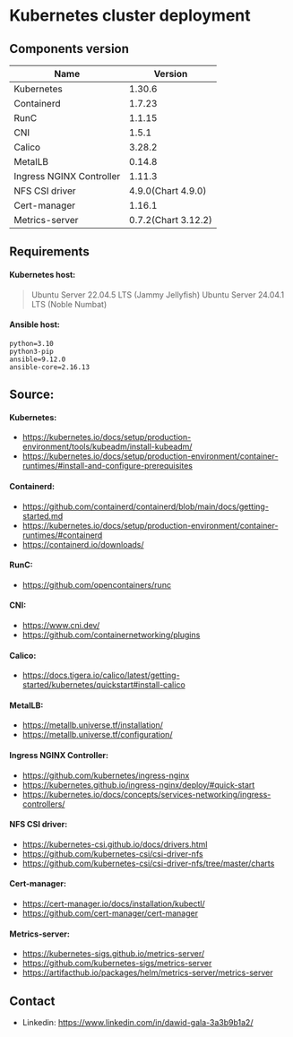 # Kubernetes cluster deployment


## Components version


Name                     | Version    |
-------------------------|------------|
Kubernetes               | 1.30.6     |
Containerd               | 1.7.23     |
RunC                     | 1.1.15     |
CNI                      | 1.5.1      |
Calico                   | 3.28.2     |
MetalLB                  | 0.14.8     |
Ingress NGINX Controller | 1.11.3     |
NFS CSI driver           | 4.9.0(Chart 4.9.0)  |
Cert-manager             | 1.16.1     |
Metrics-server           | 0.7.2(Chart 3.12.2) |



## Requirements

#### Kubernetes host:
> Ubuntu Server 22.04.5 LTS (Jammy Jellyfish)
> Ubuntu Server 24.04.1 LTS (Noble Numbat)

#### Ansible host:
```console
python=3.10 
python3-pip
ansible=9.12.0
ansible-core=2.16.13
```

## Source:

#### Kubernetes:
- https://kubernetes.io/docs/setup/production-environment/tools/kubeadm/install-kubeadm/
- https://kubernetes.io/docs/setup/production-environment/container-runtimes/#install-and-configure-prerequisites

#### Containerd:
- https://github.com/containerd/containerd/blob/main/docs/getting-started.md 
- https://kubernetes.io/docs/setup/production-environment/container-runtimes/#containerd
- https://containerd.io/downloads/

#### RunC:
- https://github.com/opencontainers/runc

#### CNI:
- https://www.cni.dev/
- https://github.com/containernetworking/plugins

#### Calico:
- https://docs.tigera.io/calico/latest/getting-started/kubernetes/quickstart#install-calico

#### MetalLB:
- https://metallb.universe.tf/installation/
- https://metallb.universe.tf/configuration/

#### Ingress NGINX Controller:
- https://github.com/kubernetes/ingress-nginx
- https://kubernetes.github.io/ingress-nginx/deploy/#quick-start
- https://kubernetes.io/docs/concepts/services-networking/ingress-controllers/

#### NFS CSI driver:
- https://kubernetes-csi.github.io/docs/drivers.html
- https://github.com/kubernetes-csi/csi-driver-nfs
- https://github.com/kubernetes-csi/csi-driver-nfs/tree/master/charts

#### Cert-manager:
- https://cert-manager.io/docs/installation/kubectl/
- https://github.com/cert-manager/cert-manager

#### Metrics-server:
- https://kubernetes-sigs.github.io/metrics-server/
- https://github.com/kubernetes-sigs/metrics-server
- https://artifacthub.io/packages/helm/metrics-server/metrics-server


## Contact
- Linkedin: https://www.linkedin.com/in/dawid-gala-3a3b9b1a2/